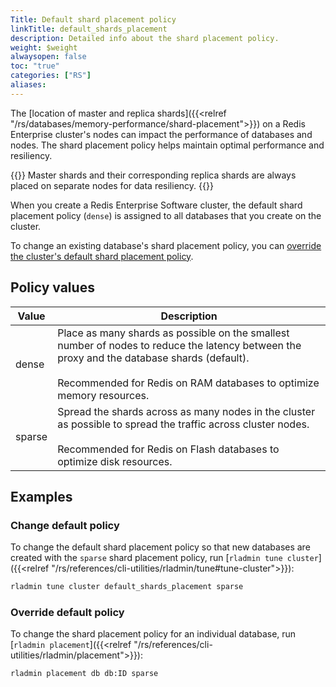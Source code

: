 ```yaml
---
Title: Default shard placement policy
linkTitle: default_shards_placement
description: Detailed info about the shard placement policy.
weight: $weight
alwaysopen: false
toc: "true"
categories: ["RS"]
aliases: 
---
```


The [location of master and replica shards]({{<relref "/rs/databases/memory-performance/shard-placement">}}) on a Redis Enterprise cluster's nodes can impact the performance of databases and nodes. The shard placement policy helps maintain optimal performance and resiliency.

{{<note>}}
Master shards and their corresponding replica shards are always placed on separate nodes for data resiliency.
{{</note>}}

When you create a Redis Enterprise Software cluster, the default shard placement policy (`dense`) is assigned to all databases that you create on the cluster.

To change an existing database's shard placement policy, you can [override the cluster's default shard placement policy](#override-default-policy).

## Policy values

| Value | Description |
|-------|-----------------|
| dense | Place as many shards as possible on the smallest number of nodes to reduce the latency between the proxy and the database shards (default).<br/><br/>Recommended for Redis on RAM databases to optimize memory resources. |
| sparse | Spread the shards across as many nodes in the cluster as possible to spread the traffic across cluster nodes.<br/><br/>Recommended for Redis on Flash databases to optimize disk resources. |

## Examples

### Change default policy

To change the default shard placement policy so that new databases are created with the `sparse` shard placement policy, run [`rladmin tune cluster`]({{<relref "/rs/references/cli-utilities/rladmin/tune#tune-cluster">}}):

```sh
rladmin tune cluster default_shards_placement sparse
```

### Override default policy

To change the shard placement policy for an individual database, run [`rladmin placement`]({{<relref "/rs/references/cli-utilities/rladmin/placement">}}):

```sh
rladmin placement db db:ID sparse
```